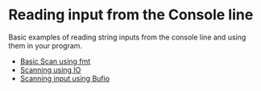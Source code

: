 # Reading input from the Console line

Basic examples of reading string inputs from the console line and using them in your program.

* [Basic Scan using fmt](https://github.com/TannerGabriel/learning-go/blob/master/beginner-programs/Scanner/IsPowerOfTwo/scan.go)
* [Scanning using IO](https://github.com/TannerGabriel/learning-go/blob/master/beginner-programs/Scanner/IsPowerOfTwo/scanUsingIO.go)
* [Scanning input using Bufio](https://github.com/TannerGabriel/learning-go/blob/master/beginner-programs/Scanner/IsPowerOfTwo/scanUsingBufio.go)